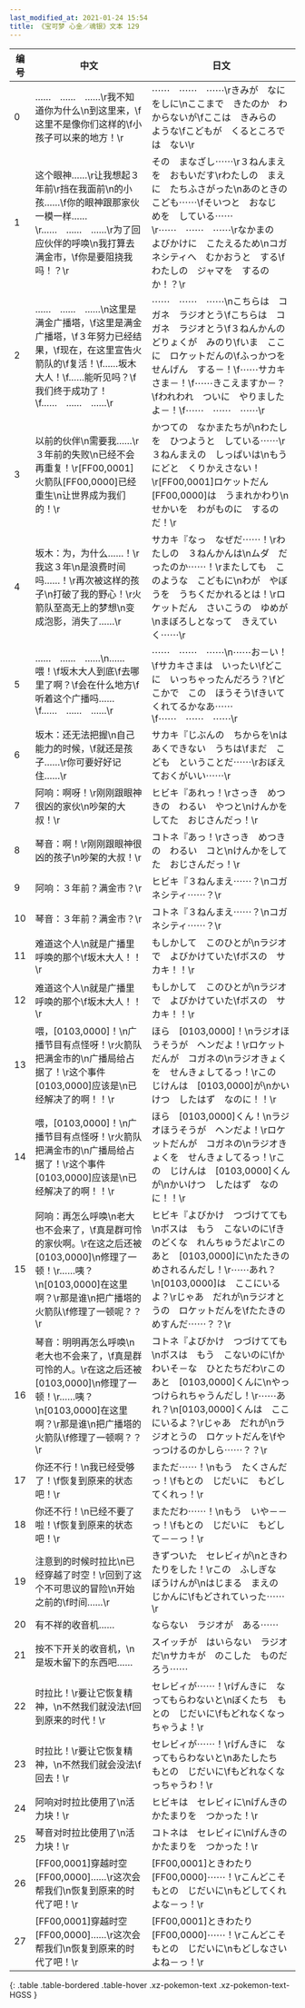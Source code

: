 ```yaml
---
last_modified_at: 2021-01-24 15:54
title: 《宝可梦 心金／魂银》文本 129
---
```

| 编号 | 中文 | 日文 |
| ---- | ---- | ---- |
| 0 | ……　……　……\r我不知道你为什么\n到这里来，\f这里不是像你们这样的\f小孩子可以来的地方！\r | ⋯⋯　⋯⋯　⋯⋯\rきみが　なにをしに\nここまで　きたのか　わからないが\fここは　きみらの　ような\fこどもが　くるところでは　ない\r |
| 1 | 这个眼神……\r让我想起３年前\r挡在我面前\n的小孩……\f你的眼神跟那家伙一模一样……\r……　……　……\r为了回应伙伴的呼唤\n我打算去满金市，\f你是要阻挠我吗！？\r | その　まなざし⋯⋯\r３ねんまえを　おもいだす\rわたしの　まえに　たちふさがった\nあのときの　こども⋯⋯\fそいつと　おなじ　めを　している⋯⋯\r⋯⋯　⋯⋯　⋯⋯\rなかまの　よびかけに　こたえるため\nコガネシティへ　むかおうと　する\fわたしの　ジャマを　するのか！？\r |
| 2 | ……　……　……\n这里是满金广播塔，\f这里是满金广播塔，\f３年努力已经结果，\f现在，在这里宣告火箭队的\f复活！\f……坂木大人！\f……能听见吗？\f我们终于成功了！\f……　……　……\r | ⋯⋯　⋯⋯　⋯⋯\nこちらは　コガネ　ラジオとう\fこちらは　コガネ　ラジオとう\f３ねんかんの　どりょくが　みのり\fいま　ここに　ロケットだんの\fふっかつを　せんげん　する－！\f⋯⋯サカキさま－！\f⋯⋯きこえますか－？\fわれわれ　ついに　やりましたよ－！\f⋯⋯　⋯⋯　⋯⋯\r |
| 3 | 以前的伙伴\n需要我……\r３年前的失败\n已经不会再重复！\r[FF00,0001]火箭队[FF00,0000]已经重生\n让世界成为我们的！\r | かつての　なかまたちが\nわたしを　ひつようと　している⋯⋯\r３ねんまえの　しっぱいは\nもう　にどと　くりかえさない！\r[FF00,0001]ロケットだん[FF00,0000]は　うまれかわり\nせかいを　わがものに　するのだ！\r |
| 4 | 坂木：为，为什么……！\r我这３年\n是浪费时间吗……！\r再次被这样的孩子\n打破了我的野心！\r火箭队至高无上的梦想\n变成泡影，消失了……\r | サカキ『なっ　なぜだ⋯⋯！\rわたしの　３ねんかんは\nムダ　だったのか⋯⋯！\rまたしても　このような　こどもに\nわが　やぼうを　うちくだかれるとは！\rロケットだん　さいこうの　ゆめが\nまぼろしとなって　きえていく⋯⋯\r |
| 5 | ……　……　……\n……喂！\f坂木大人到底\f去哪里了啊？\f会在什么地方\f听着这个广播吗……\f……　……　……\r | ⋯⋯　⋯⋯　⋯⋯\n⋯⋯お－い！\fサカキさまは　いったい\fどこに　いっちゃったんだろう？\fどこかで　この　ほうそう\fきいてくれてるかなあ⋯⋯\f⋯⋯　⋯⋯　⋯⋯\r |
| 6 | 坂木：还无法把握\n自己能力的时候，\f就还是孩子……\r你可要好好记住……\r | サカキ『じぶんの　ちからを\nはあくできない　うちは\fまだ　こども　ということだ⋯⋯\rおぼえておくがいい⋯⋯\r |
| 7 | 阿响：啊呀！\r刚刚跟眼神很凶的家伙\n吵架的大叔！\r | ヒビキ『あれっ！\rさっき　めつきの　わるい　やつと\nけんかをしてた　おじさんだっ！\r |
| 8 | 琴音：啊！\r刚刚跟眼神很凶的孩子\n吵架的大叔！\r | コトネ『あっ！\rさっき　めつきの　わるい　コと\nけんかをしてた　おじさんだっ！\r |
| 9 | 阿响：３年前？满金市？\r | ヒビキ『３ねんまえ⋯⋯？\nコガネシティ⋯⋯？\r |
| 10 | 琴音：３年前？满金市？\r | コトネ『３ねんまえ⋯⋯？\nコガネシティ⋯⋯？\r |
| 11 | 难道这个人\n就是广播里呼唤的那个\f坂木大人！！\r | もしかして　このひとが\nラジオで　よびかけていた\fボスの　サカキ！！\r |
| 12 | 难道这个人\n就是广播里呼唤的那个\f坂木大人！！\r | もしかして　このひとが\nラジオで　よびかけていた\fボスの　サカキ！！\r |
| 13 | 喂，[0103,0000]！\n广播节目有点怪呀！\r火箭队把满金市的\n广播局给占据了！\r这个事件[0103,0000]应该是\n已经解决了的啊！！\r | ほら　[0103,0000]！\nラジオほうそうが　ヘンだよ！\rロケットだんが　コガネの\nラジオきょくを　せんきょしてるっ！\rこの　じけんは　[0103,0000]が\nかいけつ　したはず　なのに！！\r |
| 14 | 喂，[0103,0000]！\n广播节目有点怪呀！\r火箭队把满金市的\n广播局给占据了！\r这个事件[0103,0000]应该是\n已经解决了的啊！！\r | ほら　[0103,0000]くん！\nラジオほうそうが　ヘンだよ！\rロケットだんが　コガネの\nラジオきょくを　せんきょしてるっ！\rこの　じけんは　[0103,0000]くんが\nかいけつ　したはず　なのに！！\r |
| 15 | 阿响：再怎么呼唤\n老大也不会来了，\f真是群可怜的家伙啊。\r在这之后还被[0103,0000]\n修理了一顿！\r……咦？\n[0103,0000]在这里啊？\r那是谁\n把广播塔的火箭队\f修理了一顿呢？？\r | ヒビキ『よびかけ　つづけてても\nボスは　もう　こないのに\fきのどくな　れんちゅうだよ\rこのあと　[0103,0000]に\nたたきのめされるんだし！\r⋯⋯あれ？\n[0103,0000]は　ここにいるよ？\rじゃあ　だれが\nラジオとうの　ロケットだんを\fたたきのめすんだ⋯⋯？？\r |
| 16 | 琴音：明明再怎么呼唤\n老大也不会来了，\f真是群可怜的人。\r在这之后还被[0103,0000]\n修理了一顿！\r……咦？\n[0103,0000]在这里啊？\r那是谁\n把广播塔的火箭队\f修理了一顿啊？？\r | コトネ『よびかけ　つづけてても\nボスは　もう　こないのに\fかわいそ－な　ひとたちだわ\rこのあと　[0103,0000]くんに\nやっつけられちゃうんだし！\r⋯⋯あれ？\n[0103,0000]くんは　ここにいるよ？\rじゃあ　だれが\nラジオとうの　ロケットだんを\fやっつけるのかしら⋯⋯？？\r |
| 17 | 你还不行！\n我已经受够了！\f恢复到原来的状态吧！\r | まただ⋯⋯！\nもう　たくさんだっ！\fもとの　じだいに　もどしてくれっ！\r |
| 18 | 你还不行！\n已经不要了啦！\f恢复到原来的状态吧！\r | まただわ⋯⋯！\nもう　いや－－っ！\fもとの　じだいに　もどして－－っ！\r |
| 19 | 注意到的时候时拉比\n已经穿越了时空！\r回到了这个不可思议的冒险\n开始之前的\f时间……\r | きずついた　セレビィが\nときわたりをした！\rこの　ふしぎな　ぼうけんが\nはじまる　まえの　じかんに\fもどされていった⋯⋯\r |
| 20 | 有不祥的收音机…… | ならない　ラジオが　ある⋯⋯ |
| 21 | 按不下开关的收音机，\n是坂木留下的东西吧…… | スイッチが　はいらない　ラジオだ\nサカキが　のこした　ものだろう⋯⋯ |
| 22 | 时拉比！\r要让它恢复精神，\n不然我们就没法\f回到原来的时代！\r | セレビィが⋯⋯！\rげんきに　なってもらわないと\nぼくたち　もとの　じだいに\fもどれなくなっちゃうよ！\r |
| 23 | 时拉比！\r要让它恢复精神，\n不然我们就会没法\f回去！\r | セレビィが⋯⋯！\rげんきに　なってもらわないと\nあたしたち　もとの　じだいに\fもどれなくなっちゃうわ！\r |
| 24 | 阿响对时拉比使用了\n活力块！\r | ヒビキは　セレビィに\nげんきのかたまりを　つかった！\r |
| 25 | 琴音对时拉比使用了\n活力块！\r | コトネは　セレビィに\nげんきのかたまりを　つかった！\r |
| 26 | [FF00,0001]穿越时空[FF00,0000]……\r这次会帮我们\n恢复到原来的时代了吧！\r | [FF00,0001]ときわたり[FF00,0000]⋯⋯！\rこんどこそ　もとの　じだいに\nもどしてくれよな－っ！\r |
| 27 | [FF00,0001]穿越时空[FF00,0000]……\r这次会帮我们\n恢复到原来的时代了吧！\r | [FF00,0001]ときわたり[FF00,0000]⋯⋯！\rこんどこそ　もとの　じだいに\nもどしなさいよね－っ！\r |
{: .table .table-bordered .table-hover .xz-pokemon-text .xz-pokemon-text-HGSS }